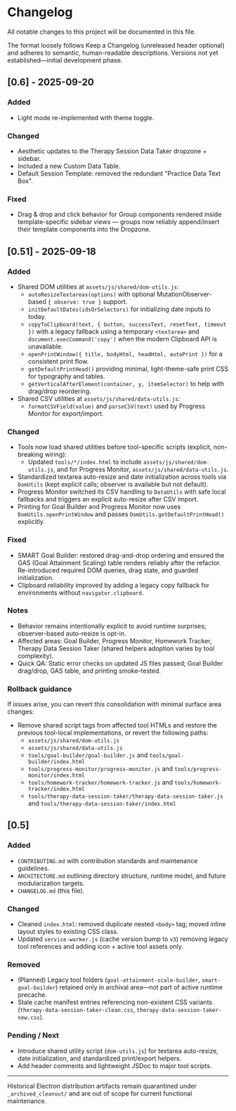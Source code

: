 # Changelog

All notable changes to this project will be documented in this file.

The format loosely follows Keep a Changelog (unreleased header optional) and adheres to semantic, human-readable descriptions. Versions not yet established—initial development phase.

## [0.6] - 2025-09-20
### Added
- Light mode re-implemented with theme toggle.

### Changed
- Aesthetic updates to the Therapy Session Data Taker dropzone + sidebar.
- Included a new Custom Data Table.
- Default Session Template: removed the redundant "Practice Data Text Box".

### Fixed
- Drag & drop and click behavior for Group components rendered inside template-specific sidebar views — groups now reliably append/insert their template components into the Dropzone.

## [0.51] - 2025-09-18
### Added
- Shared DOM utilities at `assets/js/shared/dom-utils.js`:
	- `autoResizeTextareas(options)` with optional MutationObserver-based `{ observe: true }` support.
	- `initDefaultDates(idsOrSelectors)` for initializing date inputs to today.
	- `copyToClipboard(text, { button, successText, resetText, timeout })` with a legacy fallback using a temporary `<textarea>` and `document.execCommand('copy')` when the modern Clipboard API is unavailable.
	- `openPrintWindow({ title, bodyHtml, headHtml, autoPrint })` for a consistent print flow.
	- `getDefaultPrintHead()` providing minimal, light-theme-safe print CSS for typography and tables.
	- `getVerticalAfterElement(container, y, itemSelector)` to help with drag/drop reordering.
- Shared CSV utilities at `assets/js/shared/data-utils.js`:
	- `formatCSVField(value)` and `parseCSV(text)` used by Progress Monitor for export/import.

### Changed
- Tools now load shared utilities before tool-specific scripts (explicit, non-breaking wiring):
	- Updated `tools/*/index.html` to include `assets/js/shared/dom-utils.js`, and for Progress Monitor, `assets/js/shared/data-utils.js`.
- Standardized textarea auto-resize and date initialization across tools via `DomUtils` (kept explicit calls; observer is available but not default).
- Progress Monitor switched its CSV handling to `DataUtils` with safe local fallbacks and triggers an explicit auto-resize after CSV import.
- Printing for Goal Builder and Progress Monitor now uses `DomUtils.openPrintWindow` and passes `DomUtils.getDefaultPrintHead()` explicitly.

### Fixed
- SMART Goal Builder: restored drag-and-drop ordering and ensured the GAS (Goal Attainment Scaling) table renders reliably after the refactor. Re-introduced required DOM queries, drag state, and guarded initialization.
- Clipboard reliability improved by adding a legacy copy fallback for environments without `navigator.clipboard`.

### Notes
- Behavior remains intentionally explicit to avoid runtime surprises; observer-based auto-resize is opt-in.
- Affected areas: Goal Builder, Progress Monitor, Homework Tracker, Therapy Data Session Taker (shared helpers adoption varies by tool complexity).
- Quick QA: Static error checks on updated JS files passed; Goal Builder drag/drop, GAS table, and printing smoke-tested.

### Rollback guidance
If issues arise, you can revert this consolidation with minimal surface area changes:
- Remove shared script tags from affected tool HTMLs and restore the previous tool-local implementations, or revert the following paths:
	- `assets/js/shared/dom-utils.js`
	- `assets/js/shared/data-utils.js`
	- `tools/goal-builder/goal-builder.js` and `tools/goal-builder/index.html`
	- `tools/progress-monitor/progress-monitor.js` and `tools/progress-monitor/index.html`
	- `tools/homework-tracker/homework-tracker.js` and `tools/homework-tracker/index.html`
	- `tools/therapy-data-session-taker/therapy-data-session-taker.js` and `tools/therapy-data-session-taker/index.html`

## [0.5]
### Added
- `CONTRIBUTING.md` with contribution standards and maintenance guidelines.
- `ARCHITECTURE.md` outlining directory structure, runtime model, and future modularization targets.
- `CHANGELOG.md` (this file).

### Changed
- Cleaned `index.html`: removed duplicate nested `<body>` tag; moved inline layout styles to existing CSS class.
- Updated `service-worker.js` (cache version bump to `v3`) removing legacy tool references and adding icon + active tool assets only.

### Removed
- (Planned) Legacy tool folders (`goal-attainment-scale-builder`, `smart-goal-builder`) retained only in archival area—not part of active runtime precache.
- Stale cache manifest entries referencing non-existent CSS variants (`therapy-data-session-taker-clean.css`, `therapy-data-session-taker-new.css`).

### Pending / Next
- Introduce shared utility script (`dom-utils.js`) for textarea auto-resize, date initialization, and standardized print/export helpers.
- Add header comments and lightweight JSDoc to major tool scripts.

---
Historical Electron distribution artifacts remain quarantined under `_archived_cleanout/` and are out of scope for current functional maintenance.